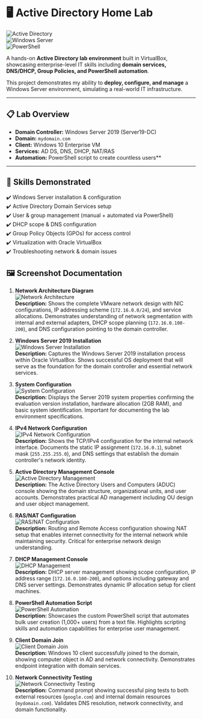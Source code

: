 # 🖥️ Active Directory Home Lab  

![Active Directory](https://img.shields.io/badge/Active%20Directory-Enterprise-blue)  
![Windows Server](https://img.shields.io/badge/Windows-Server%202019-red)  
![PowerShell](https://img.shields.io/badge/PowerShell-Automation-blueviolet)  

A hands-on **Active Directory lab environment** built in VirtualBox, showcasing enterprise-level IT skills including **domain services, DNS/DHCP, Group Policies, and PowerShell automation**.  

This project demonstrates my ability to **deploy, configure, and manage** a Windows Server environment, simulating a real-world IT infrastructure.  

---

## 📋 Lab Overview  
- **Domain Controller:** Windows Server 2019 (Server19-DC)  
- **Domain:** `mydomain.com`  
- **Client:** Windows 10 Enterprise VM  
- **Services:** AD DS, DNS, DHCP, NAT/RAS  
- **Automation:** PowerShell script to create countless users**  

---

## 🚀 Skills Demonstrated  
✔️ Windows Server installation & configuration  
✔️ Active Directory Domain Services setup  
✔️ User & group management (manual + automated via PowerShell)  
✔️ DHCP scope & DNS configuration  
✔️ Group Policy Objects (GPOs) for access control  
✔️ Virtualization with Oracle VirtualBox  
✔️ Troubleshooting network & domain issues  

## 🖼️ Screenshot Documentation

1. **Network Architecture Diagram**  
![Network Architecture](./screenshots/01-network-architecture.png)  
**Description:** Shows the complete VMware network design with NIC configurations, IP addressing scheme (`172.16.0.0/24`), and service allocations. Demonstrates understanding of network segmentation with internal and external adapters, DHCP scope planning (`172.16.0.100-200`), and DNS configuration pointing to the domain controller.

2. **Windows Server 2019 Installation**  
![Windows Server Installation](./screenshots/02-server-installation.png)  
**Description:** Captures the Windows Server 2019 installation process within Oracle VirtualBox. Shows successful OS deployment that will serve as the foundation for the domain controller and essential network services.

3. **System Configuration**  
![System Configuration](./screenshots/03-system-configuration.png)  
**Description:** Displays the Server 2019 system properties confirming the evaluation version installation, hardware allocation (2GB RAM), and basic system identification. Important for documenting the lab environment specifications.

4. **IPv4 Network Configuration**  
![IPv4 Network Configuration](./screenshots/04-ipv4-configuration.png)  
**Description:** Shows the TCP/IPv4 configuration for the internal network interface. Documents the static IP assignment (`172.16.0.1`), subnet mask (`255.255.255.0`), and DNS settings that establish the domain controller's network identity.

5. **Active Directory Management Console**  
![Active Directory Management](./screenshots/05-ad-management.png)  
**Description:** The Active Directory Users and Computers (ADUC) console showing the domain structure, organizational units, and user accounts. Demonstrates practical AD management including OU design and user object management.

6. **RAS/NAT Configuration**  
![RAS/NAT Configuration](./screenshots/06-ras-nat-configuration.png)  
**Description:** Routing and Remote Access configuration showing NAT setup that enables internet connectivity for the internal network while maintaining security. Critical for enterprise network design understanding.

7. **DHCP Management Console**  
![DHCP Management](./screenshots/07-dhcp-management.png)  
**Description:** DHCP server management showing scope configuration, IP address range (`172.16.0.100-200`), and options including gateway and DNS server settings. Demonstrates dynamic IP allocation setup for client machines.

8. **PowerShell Automation Script**  
![PowerShell Automation](./screenshots/08-powershell-automation.png)  
**Description:** Showcases the custom PowerShell script that automates bulk user creation (1,000+ users) from a text file. Highlights scripting skills and automation capabilities for enterprise user management.

9. **Client Domain Join**  
![Client Domain Join](./screenshots/09-client-domain-join.png)  
**Description:** Windows 10 client successfully joined to the domain, showing computer object in AD and network connectivity. Demonstrates endpoint integration with domain services.

10. **Network Connectivity Testing**  
![Network Connectivity Testing](./screenshots/10-network-testing.png)  
**Description:** Command prompt showing successful ping tests to both external resources (`google.com`) and internal domain resources (`mydomain.com`). Validates DNS resolution, network connectivity, and domain functionality.
